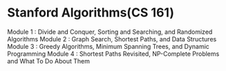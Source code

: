# Stanford Algorithms(CS 161)
Module 1 : Divide and Conquer, Sorting and Searching, and Randomized Algorithms
Module 2 : Graph Search, Shortest Paths, and Data Structures
Module 3 : Greedy Algorithms, Minimum Spanning Trees, and Dynamic Programming
Module 4 : Shortest Paths Revisited, NP-Complete Problems and What To Do About Them

